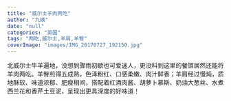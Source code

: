 ```yaml
---
title: "威尔士羊肉两吃"
author: "九姨"
date: "null"
categories: "英国"
tags: "两吃,威尔士,羊肩,羊臀"
coverImage: "images/IMG_20170727_192150.jpg"
---
```


北威尔士牛羊遍地，没想到骤雨初歇也可爱迷人，更没料到这里的餐馆居然还能将羊肉两吃。羊臀煎得五成熟，色泽粉红、口感柔嫩、肉汁鲜香；羊肩经过慢炖，质地酥软、味道浓郁、肥瘦相间，搭配着红酒肉酱、胡萝卜慕斯、奶油大葱丝、水煮西兰花和香芹土豆泥，呈现出更具深度的好味道！

